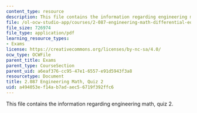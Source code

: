```yaml
---
content_type: resource
description: This file contains the information regarding engineering math, quiz 2.
file: /ol-ocw-studio-app/courses/2-087-engineering-math-differential-equations-and-linear-algebra-fall-2014/a494053ef14ab7adaec56719f392ffc6_MIT2_087F14_Quiz2.pdf
file_size: 726974
file_type: application/pdf
learning_resource_types:
- Exams
license: https://creativecommons.org/licenses/by-nc-sa/4.0/
ocw_type: OCWFile
parent_title: Exams
parent_type: CourseSection
parent_uid: a6eaf376-cc95-47e1-6557-e91d5943f3a8
resourcetype: Document
title: 2.087 Engineering Math, Quiz 2
uid: a494053e-f14a-b7ad-aec5-6719f392ffc6
---
```

This file contains the information regarding engineering math, quiz 2.
